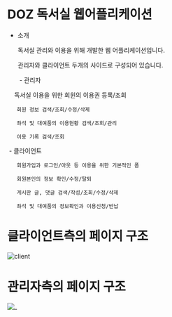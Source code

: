 # DOZ 독서실 웹어플리케이션
+ 소개

  독서실 관리와 이용을 위해 개발한 웹 어플리케이션입니다.
  
  관리자와 클라이언트 두개의 사이드로 구성되어 있습니다.
  
  
   - 관리자
  
       독서실 이용을 위한 회원의 이용권 등록/조회
     
       회원 정보 검색/조회/수정/삭제
     
       좌석 및 대여품의 이용현황 검색/조회/관리
     
       이용 기록 검색/조회
     
    - 클라이언트
  
       회원가입과 로그인/아웃 등 이용을 위한 기본적인 폼
     
       회원본인의 정보 확인/수정/탈퇴
     
       게시판 글, 댓글 검색/작성/조회/수정/삭제
     
       좌석 및 대여품의 정보확인과 이용신청/반납
     

# 클라이언트측의 페이지 구조
![client](https://user-images.githubusercontent.com/37359972/37387421-a11ebc96-279f-11e8-8461-43743256ca27.png)

# 관리자측의 페이지 구조
![_](https://user-images.githubusercontent.com/37359972/37387307-3eabf38a-279f-11e8-9d9b-3b5827851ef1.png)

